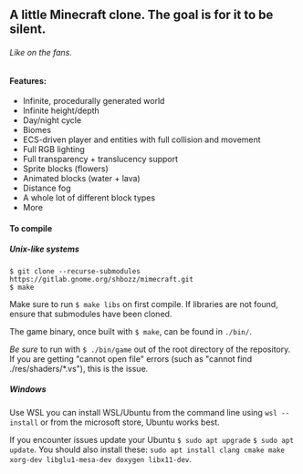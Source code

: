 ## A little Minecraft clone. The goal is for it to be silent.
###### Like on the fans.

#### Features:
- Infinite, procedurally generated world
- Infinite height/depth
- Day/night cycle
- Biomes
- ECS-driven player and entities with full collision and movement
- Full RGB lighting
- Full transparency + translucency support
- Sprite blocks (flowers)
- Animated blocks (water + lava)
- Distance fog
- A whole lot of different block types
- More
 
#### To compile

##### Unix-like systems
`$ git clone --recurse-submodules https://gitlab.gnome.org/shbozz/mimecraft.git`\
`$ make`

Make sure to run `$ make libs` on first compile.
If libraries are not found, ensure that submodules have been cloned.

The game binary, once built with `$ make`, can be found in `./bin/`.

*Be sure* to run with `$ ./bin/game` out of the root directory of the repository.
If you are getting "cannot open file" errors (such as "cannot find ./res/shaders/*.vs"), this is the issue. 

##### Windows
Use WSL you can install WSL/Ubuntu from the command line using `wsl --install` or from the microsoft store,
Ubuntu works best. 

If you encounter issues update your Ubuntu `$ sudo apt upgrade` `$ sudo apt update`. 
You should also install these: `sudo apt install clang cmake make xorg-dev libglu1-mesa-dev doxygen libx11-dev`.
